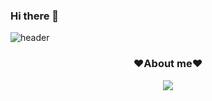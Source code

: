 ### Hi there 👋

<!--
**hevly/hevly** is a ✨ _special_ ✨ repository because its `README.md` (this file) appears on your GitHub profile.

Here are some ideas to get you started:

- 🔭 I’m currently working on ...
- 🌱 I’m currently learning ...
- 👯 I’m looking to collaborate on ...
- 🤔 I’m looking for help with ...
- 💬 Ask me about ...
- 📫 How to reach me: ...
- 😄 Pronouns: ...
- ⚡ Fun fact: ...
-->



  
![header](https://capsule-render.vercel.app/api?type=waving&color=auto&height=200&section=header&text=Welcome%20to%20SeungHee's%20Github&fontSize=50&animation=twinkling&text-color=black)

<h3 align="center"><b>❤️About me❤️</b></h3>
<p align="center"><a href="https://t0jji-loong.tistory.com/" target="_blank"><img src="https://img.shields.io/badge/BLOG-EA4AAA?style=flat&logo=GitHub Sponsors&logoColor=white"/></a></p>
